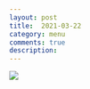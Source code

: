 ```yaml
---
layout: post
title:  2021-03-22
category: menu
comments: true
description: 
---
```


![]({{site.baseurl}}/assets/menu/2021-03-15.png)


